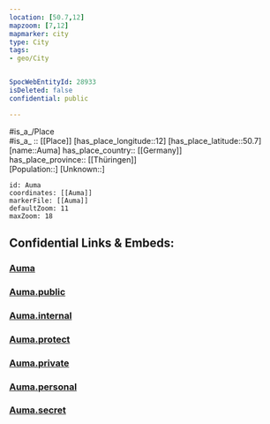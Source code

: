 ```yaml
---
location: [50.7,12] 
mapzoom: [7,12] 
mapmarker: city 
type: City
tags:
- geo/City


SpocWebEntityId: 28933
isDeleted: false
confidential: public

---
```

#is_a_/Place  
#is_a_ :: [[Place]] 
[has_place_longitude::12] 
[has_place_latitude::50.7] 
[name::Auma] 
has_place_country:: [[Germany]]  
has_place_province:: [[Thüringen]]  
[Population::] 
[Unknown::] 


```leaflet
id: Auma
coordinates: [[Auma]] 
markerFile: [[Auma]] 
defaultZoom: 11 
maxZoom: 18
```


## Confidential Links & Embeds: 

### [Auma](/_Standards/Earth/Continent/Europe/Europe~Central/Germany/Germany~East/Thüringen/counties~TH/Greiz/cities~Greiz/Zeulenroda-Triebes/City/Auma.md) 

### [Auma.public](/_public/Earth/Continent/Europe/Europe~Central/Germany/Germany~East/Thüringen/counties~TH/Greiz/cities~Greiz/Zeulenroda-Triebes/City/Auma.public.md) 

### [Auma.internal](/_internal/Earth/Continent/Europe/Europe~Central/Germany/Germany~East/Thüringen/counties~TH/Greiz/cities~Greiz/Zeulenroda-Triebes/City/Auma.internal.md) 

### [Auma.protect](/_protect/Earth/Continent/Europe/Europe~Central/Germany/Germany~East/Thüringen/counties~TH/Greiz/cities~Greiz/Zeulenroda-Triebes/City/Auma.protect.md) 

### [Auma.private](/_private/Earth/Continent/Europe/Europe~Central/Germany/Germany~East/Thüringen/counties~TH/Greiz/cities~Greiz/Zeulenroda-Triebes/City/Auma.private.md) 

### [Auma.personal](/_personal/Earth/Continent/Europe/Europe~Central/Germany/Germany~East/Thüringen/counties~TH/Greiz/cities~Greiz/Zeulenroda-Triebes/City/Auma.personal.md) 

### [Auma.secret](/_secret/Earth/Continent/Europe/Europe~Central/Germany/Germany~East/Thüringen/counties~TH/Greiz/cities~Greiz/Zeulenroda-Triebes/City/Auma.secret.md)

